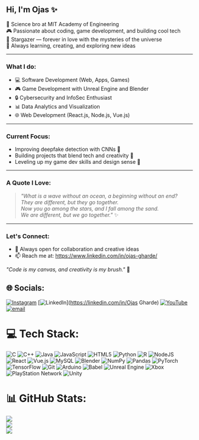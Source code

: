 ## Hi, I'm Ojas ✨

🧠 Science bro at MIT Academy of Engineering <br/>
🎮 Passionate about coding, game development, and building cool tech <br/>
🌌 Stargazer — forever in love with the mysteries of the universe <br/>
🚀 Always learning, creating, and exploring new ideas <br/>

---

### What I do:
- 💻 Software Development (Web, Apps, Games) <br/>
- 🎮 Game Development with Unreal Engine and Blender <br/>
- 🔒 Cybersecurity and InfoSec Enthusiast <br/>
- 📊 Data Analytics and Visualization <br/>
- 🌐 Web Development (React.js, Node.js, Vue.js) <br/>

---

### Current Focus:
- Improving deepfake detection with CNNs 🤖 <br/>
- Building projects that blend tech and creativity 🚀 <br/>
- Leveling up my game dev skills and design sense 🎨 <br/>

---

### A Quote I Love:
> _"What is a wave without an ocean, a beginning without an end?  
> They are different, but they go together.  
> Now you go among the stars, and I fall among the sand.  
> We are different, but we go together."_ ✨

---

### Let's Connect:
- 🌟 Always open for collaboration and creative ideas <br/>
- 📫 Reach me at: https://www.linkedin.com/in/ojas-gharde/ <br/>

_"Code is my canvas, and creativity is my brush."_ 🎨


## 🌐 Socials:
[![Instagram](https://img.shields.io/badge/Instagram-%23E4405F.svg?logo=Instagram&logoColor=white)](https://instagram.com/ojas_gharde) [![LinkedIn](https://img.shields.io/badge/LinkedIn-%230077B5.svg?logo=linkedin&logoColor=white)](https://linkedin.com/in/Ojas Gharde) [![YouTube](https://img.shields.io/badge/YouTube-%23FF0000.svg?logo=YouTube&logoColor=white)](https://youtube.com/@https://www.youtube.com/@ohasu22) [![email](https://img.shields.io/badge/Email-D14836?logo=gmail&logoColor=white)](mailto:ojasgharde22@gmail.com) 

# 💻 Tech Stack:
![C](https://img.shields.io/badge/c-%2300599C.svg?style=for-the-badge&logo=c&logoColor=white) ![C++](https://img.shields.io/badge/c++-%2300599C.svg?style=for-the-badge&logo=c%2B%2B&logoColor=white) ![Java](https://img.shields.io/badge/java-%23ED8B00.svg?style=for-the-badge&logo=openjdk&logoColor=white) ![JavaScript](https://img.shields.io/badge/javascript-%23323330.svg?style=for-the-badge&logo=javascript&logoColor=%23F7DF1E) ![HTML5](https://img.shields.io/badge/html5-%23E34F26.svg?style=for-the-badge&logo=html5&logoColor=white) ![Python](https://img.shields.io/badge/python-3670A0?style=for-the-badge&logo=python&logoColor=ffdd54) ![R](https://img.shields.io/badge/r-%23276DC3.svg?style=for-the-badge&logo=r&logoColor=white) ![NodeJS](https://img.shields.io/badge/node.js-6DA55F?style=for-the-badge&logo=node.js&logoColor=white) ![React](https://img.shields.io/badge/react-%2320232a.svg?style=for-the-badge&logo=react&logoColor=%2361DAFB) ![Vue.js](https://img.shields.io/badge/vue.js-%2335495e.svg?style=for-the-badge&logo=vuedotjs&logoColor=%234FC08D) ![MySQL](https://img.shields.io/badge/mysql-4479A1.svg?style=for-the-badge&logo=mysql&logoColor=white) ![Blender](https://img.shields.io/badge/blender-%23F5792A.svg?style=for-the-badge&logo=blender&logoColor=white) ![NumPy](https://img.shields.io/badge/numpy-%23013243.svg?style=for-the-badge&logo=numpy&logoColor=white) ![Pandas](https://img.shields.io/badge/pandas-%23150458.svg?style=for-the-badge&logo=pandas&logoColor=white) ![PyTorch](https://img.shields.io/badge/PyTorch-%23EE4C2C.svg?style=for-the-badge&logo=PyTorch&logoColor=white) ![TensorFlow](https://img.shields.io/badge/TensorFlow-%23FF6F00.svg?style=for-the-badge&logo=TensorFlow&logoColor=white) ![Git](https://img.shields.io/badge/git-%23F05033.svg?style=for-the-badge&logo=git&logoColor=white) ![Arduino](https://img.shields.io/badge/-Arduino-00979D?style=for-the-badge&logo=Arduino&logoColor=white) ![Babel](https://img.shields.io/badge/Babel-F9DC3e?style=for-the-badge&logo=babel&logoColor=black) ![Unreal Engine](https://img.shields.io/badge/unrealengine-%23313131.svg?style=for-the-badge&logo=unrealengine&logoColor=white) ![Xbox](https://img.shields.io/badge/xbox-%23107C10.svg?style=for-the-badge&logo=xbox&logoColor=white) ![PlayStation Network](https://img.shields.io/badge/PSN-%230070D1.svg?style=for-the-badge&logo=Playstation&logoColor=white) ![Unity](https://img.shields.io/badge/unity-%23000000.svg?style=for-the-badge&logo=unity&logoColor=white)
# 📊 GitHub Stats:
![](https://github-readme-stats.vercel.app/api?username=Ohasu22&theme=dark&hide_border=true&include_all_commits=true&count_private=true)<br/>
![](https://nirzak-streak-stats.vercel.app/?user=Ohasu22&theme=dark&hide_border=true)<br/>
![](https://github-readme-stats.vercel.app/api/top-langs/?username=Ohasu22&theme=dark&hide_border=true&include_all_commits=true&count_private=true&layout=compact)

<!-- Proudly created with GPRM ( https://gprm.itsvg.in ) -->
